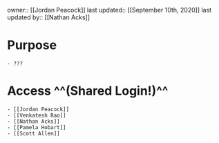 owner:: [[Jordan Peacock]]
last updated:: [[September 10th, 2020]]
last updated by:: [[Nathan Acks]]
# Purpose
    - ???
# Access ^^(Shared Login!)^^
    - [[Jordan Peacock]]
    - [[Venkatesh Rao]]
    - [[Nathan Acks]]
    - [[Pamela Hobart]]
    - [[Scott Allen]]
